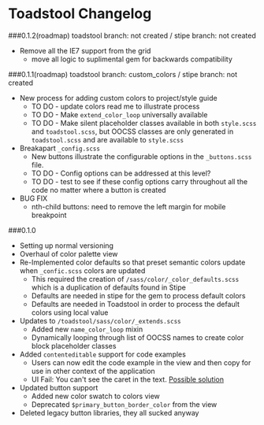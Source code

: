 # Toadstool Changelog

###0.1.2(roadmap)
	toadstool branch: not created / stipe branch: not created
* Remove all the IE7 support from the grid
	* move all logic to suplimental gem for backwards compatibility

###0.1.1(roadmap)
	toadstool branch: custom_colors / stipe branch: not created
* New process for adding custom colors to project/style guide
	* TO DO - update colors read me to illustrate process
	* TO DO - Make `extend_color_loop` universally available 
	* TO DO - Make silent placeholder classes available in both `style.scss` and `toadstool.scss`, but OOCSS classes are only generated in `toadstool.scss` and are available to `style.scss`
* Breakapart `_config.scss` 
	* New buttons illustrate the configurable options in the `_buttons.scss` file. 
	* TO DO - Config options can be addressed at this level? 
	* TO DO - test to see if these config options carry throughout all the code no matter where a button is created
* BUG FIX
	* nth-child buttons: need to remove the left margin for mobile breakpoint

###0.1.0
* Setting up normal versioning
* Overhaul of color palette view
* Re-Implemented color defaults so that preset semantic colors update when `_confic.scss` colors are updated
	* This required the creation of `/sass/color/_color_defaults.scss` which is a duplication of defaults found in Stipe
	* Defaults are needed in stipe for the gem to process default colors
	* Defaults are needed in Toadstool in order to process the default colors using local value
* Updates to `/toadstool/sass/color/_extends.scss`
	* Added new `name_color_loop` mixin
	* Dynamically looping through list of OOCSS names to create color block placeholder classes
* Added `contenteditable` support for code examples
	* Users can now edit the code example in the view and then copy for use in other context of the application 
	* UI Fail: You can't see the caret in the text. [Possible solution](http://jsbin.com/ehuki3/3/edit)
* Updated button support
	* Added new color swatch to colors view
	* Deprecated `$primary_button_border_color` from the view
* Deleted legacy button libraries, they all sucked anyway
	
